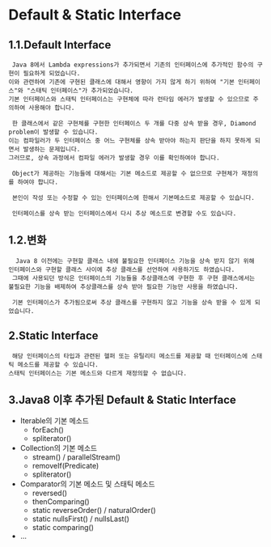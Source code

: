 Default & Static Interface
===============================


1.1.Default Interface
-------------------------------
     Java 8에서 Lambda expressions가 추가되면서 기존의 인터페이스에 추가적인 함수의 구현이 필요하게 되었습니다.
    이와 관련하여 기존에 구현된 클래스에 대해서 영향이 가지 않게 하기 위하여 "기본 인터페이스"와 "스태틱 인터페이스"가 추가되었습니다.
    기본 인터페이스와 스태틱 인터페이스는 구현체에 따라 런타임 에러가 발생할 수 있으므로 주의하여 사용해야 합니다.
    
     한 클래스에서 같은 구현체를 구현한 인터페이스 두 개를 다중 상속 받을 경우, Diamond problem이 발생할 수 있습니다.
    이는 컴파일러가 두 인터페이스 중 어느 구현체를 상속 받아야 하는지 판단을 하지 못하게 되면서 발생하는 문제입니다.
    그러므로, 상속 과정에서 컴파일 에러가 발생할 경우 이를 확인하여야 합니다.
    
     Object가 제공하는 기능들에 대해서는 기본 메소드로 제공할 수 없으므로 구현체가 재정의를 하여야 합니다.
    
     본인이 작성 또는 수정할 수 있는 인터페이스에 한해서 기본메소드로 제공할 수 있습니다.
    
     인터페이스를 상속 받는 인터페이스에서 다시 추상 메소드로 변경할 수도 있습니다.
 
1.2.변화
-------------------------------
      Java 8 이전에는 구현할 클래스 내에 불필요한 인터페이스 기능을 상속 받지 않기 위해 인터페이스와 구현할 클래스 사이에 추상 클래스를 선언하여 사용하기도 하였습니다.
     그때에 사용되던 방식은 인터페이스의 기능들을 추상클래스에 구현한 후 구현 클래스에서는 불필요한 기능을 배제하여 추상클래스를 상속 받아 필요한 기능만 사용을 하였습니다.
     
     기본 인터페이스가 추가됨으로써 추상 클래스를 구현하지 않고 기능을 상속 받을 수 있게 되었습니다.
     
2.Static Interface
--------------------------------
     해당 인터페이스의 타입과 관련된 헬퍼 또는 유틸리티 메소드를 제공할 때 인터페이스에 스태틱 메소드를 제공할 수 있습니다.
    스태틱 인터페이스는 기본 메소드와 다르게 재정의할 수 없습니다.


3.Java8 이후 추가된 Default & Static Interface
--------------------------------
 + Iterable의 기본 메소드
   - forEach()
   - spliterator()
 + Collection의 기본 메소드
   - stream() / parallelStream()
   - removeIf(Predicate)
   - spliterator()
 + Comparator의 기본 메소드 및 스태틱 메소드
   - reversed()
   - thenComparing()
   - static reverseOrder() / naturalOrder()
   - static nullsFirst() / nullsLast()
   - static comparing()
 + ...
